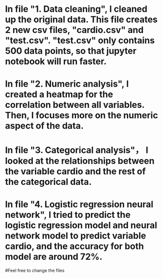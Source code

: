 # In file "1. Data cleaning", I cleaned up the original data. This file creates 2 new csv files, "cardio.csv" and "test.csv". "test.csv" only contains 500 data points, so that jupyter notebook will run faster. 
# In file "2. Numeric analysis", I created a heatmap for the correlation between all variables. Then, I focuses more on the numeric aspect of the data.
# In file "3. Categorical analysis"， I looked at the relationships between the variable cardio and the rest of the categorical data. 
# In file "4. Logistic regression neural network", I tried to predict the logistic regression model and neural network model to predict variable cardio, and the accuracy for both model are around 72%.
#Feel free to change the files
